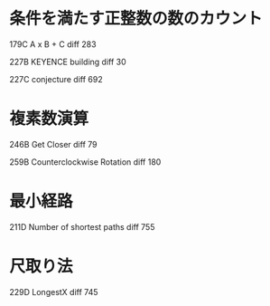 # 条件を満たす正整数の数のカウント

179C A x B + C    diff 283

227B KEYENCE building diff 30

227C conjecture   diff 692



# 複素数演算

246B  Get Closer                      diff 79

259B  Counterclockwise Rotation       diff 180


# 最小経路

211D Number of shortest paths   diff 755


# 尺取り法

229D LongestX                        diff 745

